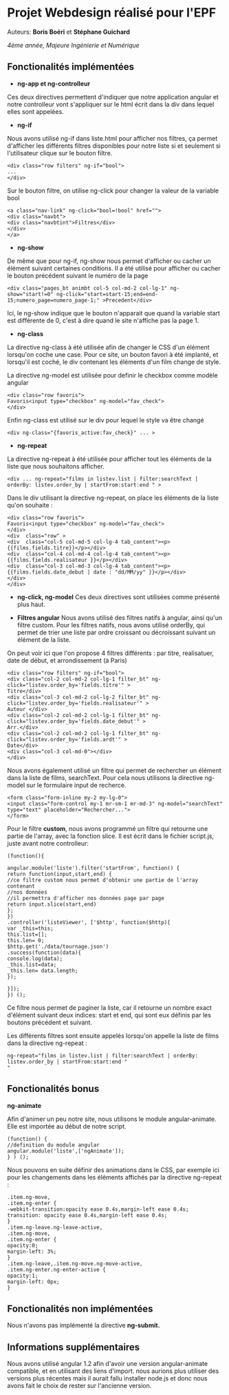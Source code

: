
# **Projet Webdesign réalisé pour l'EPF**

Auteurs: **Boris Boéri** et **Stéphane Guichard**

*4ème année, Majeure Ingénierie et Numérique*

## **Fonctionalités implémentées**

* **ng-app et ng-controlleur**

Ces deux directives permettent d'indiquer que notre application angular et notre controlleur vont s'appliquer sur le html écrit dans la div dans lequel elles sont appelées.

* **ng-if**

Nous avons utilisé ng-if dans liste.html pour afficher nos filtres, ça permet d'afficher les différents filtres disponibles pour notre
liste si et seulement si l'utilisateur clique sur le bouton filtre.

```
<div class="row filters" ng-if="bool">
...
</div>
```

Sur le bouton filtre, on utilise ng-click pour changer la valeur de la variable bool

```
<a class="nav-link" ng-click="bool=!bool" href="">
<div class="navbt">
<div class="navbtint">Filtres</div>
</div>
</a>
```
* **ng-show**

De même que pour ng-if, ng-show nous permet d'afficher ou cacher un élément suivant certaines conditions. Il a été utilisé pour
afficher ou cacher le bouton précédent suivant le numéro de la page
```
<div class="pages_bt animbt col-5 col-md-2 col-lg-1" ng-show="start!=0" ng-click="start=start-15;end=end-15;numero_page=numero_page-1;" >Precedent</div>
```
Ici, le ng-show indique que le bouton n'apparait que quand la variable start est différente de 0, c'est à dire quand le site n'affiche
pas la page 1.

* **ng-class**

La directive ng-class à été utilisée afin de changer le CSS d'un élément lorsqu'on coche une case. Pour ce site, un bouton
favori à été implanté, et lorsqu'il est coché, le div contenant les éléments d'un film change de style.

La directive ng-model est utilisée pour definir le checkbox comme modèle angular
```
<div class="row favoris">
Favoris<input type="checkbox" ng-model="fav_check">
</div>
```
Enfin ng-class est utilisé sur le div pour lequel le style va être changé
```
<div ng-class="{favoris_active:fav_check}" ... >
```
* **ng-repeat**

La directive ng-repeat à été utilisée pour afficher tout les éléments de la liste que nous souhaitons afficher.
```
<div ... ng-repeat="films in listev.list | filter:searchText | orderBy: listev.order_by | startFrom:start:end " >
```
Dans le div utilisant la directive ng-repeat, on place les éléments de la liste qu'on souhaite :
```
<div class="row favoris">
Favoris<input type="checkbox" ng-model="fav_check">
</div>
<div  class="row" >
<div  class="col-5 col-md-5 col-lg-4 tab_content"><p>{{films.fields.titre}}</p></div>
<div  class="col-4 col-md-4 col-lg-4 tab_content"><p>{{films.fields.realisateur }}</p></div>
<div  class="col-3 col-md-3 col-lg-4 tab_content"><p>{{films.fields.date_debut | date : "dd/MM/yy" }}</p></div>
</div>
</div>
```

* **ng-click, ng-model**
Ces deux directives sont utilisées comme présenté plus haut.

* **Filtres angular**
Nous avons utilisé des filtres natifs à angular, ainsi qu'un filtre custom.
Pour les filtres natifs, nous avons utilisé orderBy, qui permet de trier une liste par ordre croissant ou décroissant suivant un élément de la liste.

On peut voir ici que l'on propose 4 filtres différents : par titre, realisatuer, date de début, et arrondissement (à Paris)
```
<div class="row filters" ng-if="bool">
<div class="col-2 col-md-2 col-lg-1 filter_bt" ng-click="listev.order_by='fields.titre'" >
Titre</div>
<div class="col-3 col-md-2 col-lg-2 filter_bt" ng-click="listev.order_by='fields.realisateur'" >
Auteur </div>
<div class="col-2 col-md-2 col-lg-1 filter_bt" ng-click="listev.order_by='fields.date_debut'" >
Arr.</div>
<div class="col-2 col-md-2 col-lg-1 filter_bt" ng-click="listev.order_by='fields.ardt'" >
Date</div>
<div class="col-3 col-md-0"></div>
</div>
```
Nous avons également utilisé un filtre qui permet de rechercher un élément dans la liste de films, searchText. Pour cela nous utilisons la directive ng-model sur le formulaire input de recherce.
```
<form class="form-inline my-2 my-lg-0">
<input class="form-control my-1 mr-sm-1 mr-md-3" ng-model="searchText" type="text" placeholder="Rechercher...">
</form>
```
Pour le filtre **custom**, nous avons programmé un filtre qui retourne une partie de l'array, avec la fonction slice.
Il est écrit dans le fichier script.js, juste avant notre controlleur:
```
(function(){

angular.module('liste').filter('startFrom', function() {
return function(input,start,end) {
//ce filtre custom nous permet d'obtenir une partie de l'array contenant
//nos données
//il permettra d'afficher nos données page par page
return input.slice(start,end)
};
})
.controller('listeViewer', ['$http', function($http){
var _this=this;
this.list=[];
this.len= 0;
$http.get('./data/tournage.json')
.success(function(data){
console.log(data);
_this.list=data;
_this.len= data.length;
});

}]);
}) ();
```
Ce filtre nous permet de paginer la liste, car il retourne un nombre exact d'élément suivant deux indices: start et end, qui sont eux définis par les boutons précédent et suivant.


Les différents filtres sont ensuite appelés lorsqu'on appelle la liste de films dans la directive ng-repeat :
```
ng-repeat="films in listev.list | filter:searchText | orderBy: listev.order_by | startFrom:start:end "
"
```

## **Fonctionalités bonus**

**ng-animate**

Afin d'animer un peu notre site, nous utilisons le module angular-animate.
Elle est importée au début de notre script.
```
(function() {
//definition du module angular
angular.module('liste',['ngAnimate']);
} ) ();
```


Nous pouvons en suite définir des animations dans le CSS, par exemple ici pour les changements dans
les éléments affichés par la directive ng-repeat :
```
.item.ng-move,
.item.ng-enter {
-webkit-transition:opacity ease 0.4s,margin-left ease 0.4s;
transition: opacity ease 0.4s,margin-left ease 0.4s;
}
.item.ng-leave.ng-leave-active,
.item.ng-move,
.item.ng-enter {
opacity:0;
margin-left: 3%;
}
.item.ng-leave,.item.ng-move.ng-move-active,
.item.ng-enter.ng-enter-active {
opacity:1;
margin-left: 0px;
}
```

## **Fonctionalités non implémentées**

Nous n'avons pas implémenté la directive **ng-submit.**

## **Informations supplémentaires**

Nous avons utilisé angular 1.2 afin d'avoir une version angular-animate compatible, et en utilisant des liens d'import. nous aurions plus utiliser des versions plus récentes mais il aurait fallu installer node.js et donc nous avons fait le choix de rester sur l'ancienne version.

